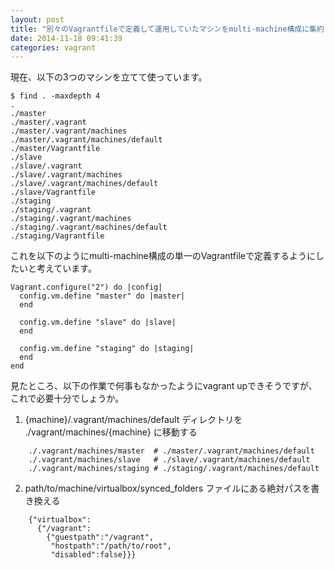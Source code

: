 ```yaml
---
layout: post
title: "別々のVagrantfileで定義して運用していたマシンをmulti-machine構成に集約したい"
date: 2014-11-18 09:41:39
categories: vagrant
---
```

<p>現在、以下の3つのマシンを立てて使っています。</p>

<pre class="lang-sh prettyprint-override"><code>$ find . -maxdepth 4
.
./master
./master/.vagrant
./master/.vagrant/machines
./master/.vagrant/machines/default
./master/Vagrantfile
./slave
./slave/.vagrant
./slave/.vagrant/machines
./slave/.vagrant/machines/default
./slave/Vagrantfile
./staging
./staging/.vagrant
./staging/.vagrant/machines
./staging/.vagrant/machines/default
./staging/Vagrantfile
</code></pre>

<p>これを以下のようにmulti-machine構成の単一のVagrantfileで定義するようにしたいと考えています。</p>

<pre class="lang-ruby prettyprint-override"><code>Vagrant.configure("2") do |config|
  config.vm.define "master" do |master|
  end

  config.vm.define "slave" do |slave|
  end

  config.vm.define "staging" do |staging|
  end
end
</code></pre>

<p>見たところ、以下の作業で何事もなかったようにvagrant upできそうですが、これで必要十分でしょうか。</p>

<ol>
<li>{machine}/.vagrant/machines/default ディレクトリを ./vagrant/machines/{machine} に移動する</li>
</ol>

<pre class="lang-sh prettyprint-override"><code>    ./.vagrant/machines/master  # ./master/.vagrant/machines/default
    ./.vagrant/machines/slave   # ./slave/.vagrant/machines/default
    ./.vagrant/machines/staging # ./staging/.vagrant/machines/default
</code></pre>

<ol start="2">
<li>path/to/machine/virtualbox/synced_folders ファイルにある絶対パスを書き換える</li>
</ol>

<pre class="lang-js prettyprint-override"><code>    {"virtualbox":
      {"/vagrant":
        {"guestpath":"/vagrant",
         "hostpath":"/path/to/root",
         "disabled":false}}}
</code></pre>

